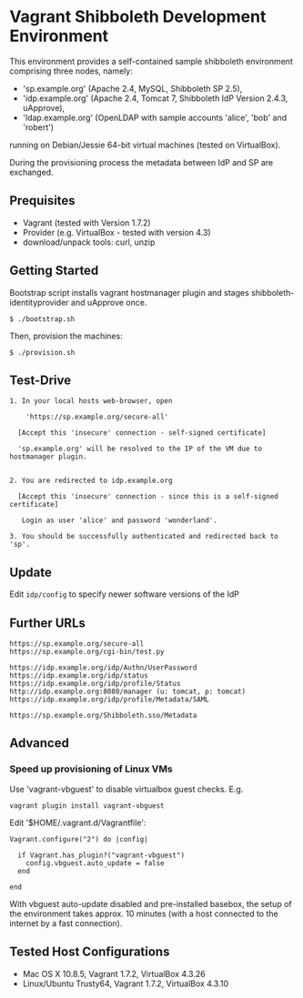 # Vagrant Shibboleth Development Environment

This environment provides a self-contained sample shibboleth environment comprising
three nodes, namely:

- 'sp.example.org' (Apache 2.4, MySQL, Shibboleth SP 2.5),
- 'idp.example.org' (Apache 2.4, Tomcat 7, Shibboleth IdP Version 2.4.3, uApprove), 
- 'ldap.example.org' (OpenLDAP with sample accounts 'alice', 'bob' and 'robert')

running on Debian/Jessie 64-bit virtual machines (tested on VirtualBox).

During the provisioning process the metadata between IdP and SP are exchanged.

## Prequisites

- Vagrant (tested with Version 1.7.2)
- Provider (e.g. VirtualBox - tested with version 4.3)
- download/unpack tools: curl, unzip

## Getting Started

Bootstrap script installs vagrant hostmanager plugin and 
stages shibboleth-identityprovider and uApprove once.

    $ ./bootstrap.sh

Then, provision the machines:

    $ ./provision.sh

## Test-Drive

    1. In your local hosts web-browser, open 

        'https://sp.example.org/secure-all'

      [Accept this 'insecure' connection - self-signed certificate]
    
      'sp.example.org' will be resolved to the IP of the VM due to hostmanager plugin.


    2. You are redirected to idp.example.org 
      
      [Accept this 'insecure' connection - since this is a self-signed certificate]

       Login as user 'alice' and password 'wonderland'.

    3. You should be successfully authenticated and redirected back to 'sp'.


## Update
    
Edit `idp/config` to specify newer software versions of the IdP 


## Further URLs
    
    https://sp.example.org/secure-all
    https://sp.example.org/cgi-bin/test.py

    https://idp.example.org/idp/Authn/UserPassword
    https://idp.example.org/idp/status
    https://idp.example.org/idp/profile/Status
    http://idp.example.org:8080/manager (u: tomcat, p: tomcat)
    https://idp.example.org/idp/profile/Metadata/SAML

    https://sp.example.org/Shibboleth.sso/Metadata


## Advanced

### Speed up provisioning of Linux VMs

Use 'vagrant-vbguest' to disable virtualbox guest checks.
E.g. 

    vagrant plugin install vagrant-vbguest

Edit '$HOME/.vagrant.d/Vagrantfile':

    Vagrant.configure("2") do |config|

      if Vagrant.has_plugin?("vagrant-vbguest")
        config.vbguest.auto_update = false
      end

    end

With vbguest auto-update disabled and pre-installed basebox, 
the setup of the environment takes approx. 10 minutes (with a host connected to the internet by a fast connection).


## Tested Host Configurations

- Mac OS X 10.8.5, Vagrant 1.7.2, VirtualBox 4.3.26
- Linux/Ubuntu Trusty64, Vagrant 1.7.2, VirtualBox 4.3.10


